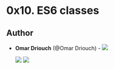# 0x10. ES6 classes

## Author

- **Omar Driouch** (@Omar Driouch) - [<img src="https://img.shields.io/badge/Portfolio-20d6fe.svg?&style=plastic"/>](https://github.com/Omar-Driouch)
  
  [<img src="https://img.shields.io/badge/Linkedin-0A66C2.svg?&style=plastic&logo=linkedin&logoColor=white"/>](https://www.linkedin.com/in/omar-driouch/)
  [<img src="https://img.shields.io/badge/GitHub-181717.svg?&style=plastic&logo=github&logoColor=white"/>](https://github.com/Omar-Driouch)
